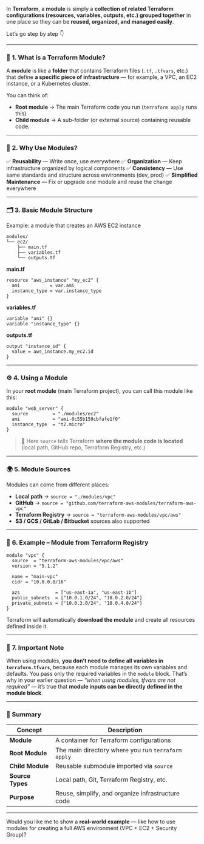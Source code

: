 In **Terraform**, a **module** is simply a **collection of related Terraform configurations (resources, variables, outputs, etc.) grouped together** in one place so they can be **reused, organized, and managed easily**.

Let’s go step by step 👇

---

### 🌱 **1. What is a Terraform Module?**

A **module** is like a **folder** that contains Terraform files (`.tf`, `.tfvars`, etc.) that define **a specific piece of infrastructure** — for example, a VPC, an EC2 instance, or a Kubernetes cluster.

You can think of:

* **Root module** → The main Terraform code you run (`terraform apply` runs this).
* **Child module** → A sub-folder (or external source) containing reusable code.

---

### 🧱 **2. Why Use Modules?**

✅ **Reusability** — Write once, use everywhere
✅ **Organization** — Keep infrastructure organized by logical components
✅ **Consistency** — Use same standards and structure across environments (dev, prod)
✅ **Simplified Maintenance** — Fix or upgrade one module and reuse the change everywhere

---

### 🗂️ **3. Basic Module Structure**

Example: a module that creates an AWS EC2 instance

```
modules/
└── ec2/
    ├── main.tf
    ├── variables.tf
    └── outputs.tf
```

**main.tf**

```hcl
resource "aws_instance" "my_ec2" {
  ami           = var.ami
  instance_type = var.instance_type
}
```

**variables.tf**

```hcl
variable "ami" {}
variable "instance_type" {}
```

**outputs.tf**

```hcl
output "instance_id" {
  value = aws_instance.my_ec2.id
}
```

---

### ⚙️ **4. Using a Module**

In your **root module** (main Terraform project), you can call this module like this:

```hcl
module "web_server" {
  source         = "./modules/ec2"
  ami            = "ami-0c55b159cbfafe1f0"
  instance_type  = "t2.micro"
}
```

> 🔹 Here `source` tells Terraform **where the module code is located** (local path, GitHub repo, Terraform Registry, etc.)

---

### 🌍 **5. Module Sources**

Modules can come from different places:

* **Local path** → `source = "./modules/vpc"`
* **GitHub** → `source = "github.com/terraform-aws-modules/terraform-aws-vpc"`
* **Terraform Registry** → `source = "terraform-aws-modules/vpc/aws"`
* **S3 / GCS / GitLab / Bitbucket** sources also supported

---

### 🧩 **6. Example – Module from Terraform Registry**

```hcl
module "vpc" {
  source  = "terraform-aws-modules/vpc/aws"
  version = "5.1.2"

  name = "main-vpc"
  cidr = "10.0.0.0/16"

  azs             = ["us-east-1a", "us-east-1b"]
  public_subnets  = ["10.0.1.0/24", "10.0.2.0/24"]
  private_subnets = ["10.0.3.0/24", "10.0.4.0/24"]
}
```

Terraform will automatically **download the module** and create all resources defined inside it.

---

### 🧠 **7. Important Note**

When using modules, **you don’t need to define all variables in `terraform.tfvars`**, because each module manages its own variables and defaults.
You pass only the required variables in the `module` block.
That’s why in your earlier question — *“when using modules, tfvars are not required”* — it’s true that **module inputs can be directly defined in the module block**.

---

### 💬 Summary

| Concept          | Description                                        |
| ---------------- | -------------------------------------------------- |
| **Module**       | A container for Terraform configurations           |
| **Root Module**  | The main directory where you run `terraform apply` |
| **Child Module** | Reusable submodule imported via `source`           |
| **Source Types** | Local path, Git, Terraform Registry, etc.          |
| **Purpose**      | Reuse, simplify, and organize infrastructure code  |

---

Would you like me to show a **real-world example** — like how to use modules for creating a full AWS environment (VPC + EC2 + Security Group)?
